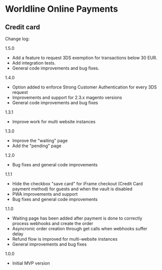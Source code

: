 # Worldline Online Payments

## Credit card

Change log:

1.5.0
- Add a feature to request 3DS exemption for transactions below 30 EUR.
- Add integration tests.
- General code improvements and bug fixes.

1.4.0
- Option added to enforce Strong Customer Authentication for every 3DS request
- Improvements and support for 2.3.x magento versions
- General code improvements and bug fixes

1.3.1
- Improve work for multi website instances

1.3.0
- Improve the "waiting" page
- Add the "pending" page

1.2.0
- Bug fixes and general code improvements

1.1.1
- Hide the checkbox "save card" for iFrame checkout (Credit Card payment method) for guests and when the vault is disabled
- PWA improvements and support
- Bug fixes and general code improvements

1.1.0
- Waiting page has been added after payment is done to correctly process webhooks and create the order
- Asyncronic order creation through get calls when webhooks suffer delay
- Refund flow is improved for multi-website instances
- General improvements and bug fixes

1.0.0
- Initial MVP version 

